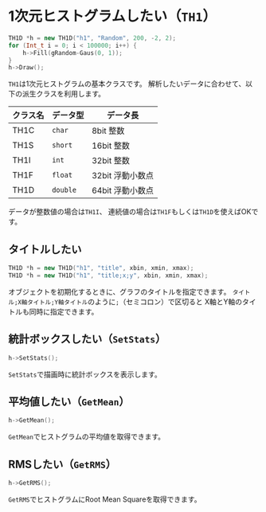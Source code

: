 # 1次元ヒストグラムしたい（`TH1`）

```cpp
TH1D *h = new TH1D("h1", "Random", 200, -2, 2);
for (Int_t i = 0; i < 100000; i++) {
    h->Fill(gRandom-Gaus(0, 1));
}
h->Draw();
```

`TH1`は1次元ヒストグラムの基本クラスです。
解析したいデータに合わせて、以下の派生クラスを利用します。

| クラス名 | データ型 | データ長 |
|---|---|---|
| TH1C | `char` | 8bit 整数 |
| TH1S | `short` | 16bit 整数 |
| TH1I | `int` | 32bit 整数 |
| TH1F | `float` | 32bit 浮動小数点 |
| TH1D | `double` | 64bit 浮動小数点 |

データが整数値の場合は`TH1I`、
連続値の場合は`TH1F`もしくは`TH1D`を使えばOKです。

## タイトルしたい

```cpp
TH1D *h = new TH1D("h1", "title", xbin, xmin, xmax);
TH1D *h = new TH1D("h1", "title;x;y", xbin, xmin, xmax);
```

オブジェクトを初期化するときに、グラフのタイトルを指定できます。
`タイトル;X軸タイトル;Y軸タイトル`のように`;`（セミコロン）で区切ると
X軸とY軸のタイトルも同時に指定できます。


## 統計ボックスしたい（`SetStats`）

```cpp
h->SetStats();
```

`SetStats`で描画時に統計ボックスを表示します。

## 平均値したい（`GetMean`）

```cpp
h->GetMean();
```

`GetMean`でヒストグラムの平均値を取得できます。

## RMSしたい（`GetRMS`）

```cpp
h->GetRMS();
```

`GetRMS`でヒストグラムにRoot Mean Squareを取得できます。
